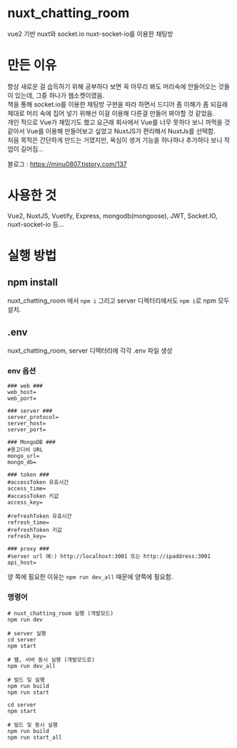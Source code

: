 # nuxt_chatting_room
vue2 기반 nuxt와 socket.io nuxt-socket-io를 이용한 채팅방
# 만든 이유
항상 새로운 걸 습득하기 위해 공부하다 보면 꼭 아무리 봐도 머리속에 안들어오는 것들이 있는데, 그중 하나가 웹소켓이였음. <br>책을 통해 socket.io를 이용한 채팅방 구현을 따라 하면서 드디어 좀 이해가 좀 되길래 제대로 머리 속에 집어 넣기 위해선 이걸 이용해 다른걸 만들어 봐야할 것 같았음. <br>
개인 적으로 Vue가 재밌기도 했고 요근래 회사에서 Vue를 너무 못하다 보니 까먹을 것 같아서 Vue를 이용해 만들어보고 싶었고 NuxtJS가 편리해서 NuxtJs를 선택함.<br>
처음 목적은 간단하게 만드는 거였지만, 욕심이 생겨 기능을 하나하나 추가하다 보니 작업이 길어짐...<br>

블로그 : https://minu0807.tistory.com/137

# 사용한 것
Vue2, NuxtJS, Vuetify, Express, mongodb(mongoose), JWT, Socket.IO, nuxt-socket-io 등...

# 실행 방법
## npm install
nuxt_chatting_room 에서 `npm i` 그리고 server 디렉터리에서도 `npm i`로 npm 모두 설치.
## .env
nuxt_chatting_room, server 디렉터리에 각각 .env 파일 생성
### env 옵션
```
### web ###
web_host=
web_port=

### server ###
server_protocol=
server_host=
server_port=

### MongoDB ###
#몽고디비 URL
mongo_url=
mongo_db=

### token ###
#accessToken 유효시간
access_time=
#accessToken 키값
access_key=

#refreshToken 유효시간
refresh_time=
#refreshToken 키값
refresh_key=

### proxy ###
#server url 예:) http://localhost:3001 또는 http://ipaddress:3001
api_host=
```
양 쪽에 필요한 이유는 `npm run dev_all` 때문에 양쪽에 필요함.

### 명령어
```
# nuxt_chatting_room 실행 (개발모드)
npm run dev

# server 실행
cd server
npm start

# 웹, 서버 동시 실행 (개발모드로)
npm run dev_all

# 빌드 및 실행
npm run build
npm run start

cd server
npm start

# 빌드 및 동시 실행
npm run build
npm run start_all
```
